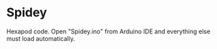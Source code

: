 # Spidey

Hexapod code. Open "Spidey.ino" from Arduino IDE and everything else must load automatically.
